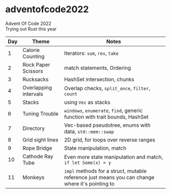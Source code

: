 # adventofcode2022
Advent Of Code 2022  
Trying out Rust this year  

Day | Theme | Notes
----|-------|-------
1   |Calorie Counting| Iterators: `sum`, `rev`, `take`  
2   |Rock Paper Scissors| match statements, Ordering
3   |Rucksacks| HashSet intersection, chunks
4   |Overlapping intervals| Overlap checks, `split_once`, `filter`, `count`
5   |Stacks| using `Vec` as stacks
6   |Tuning Trouble| `windows`, `enumerate`, `find`, generic function with trait bounds, HashSet
7   |Directory| Vec-based pseudotree, enums with data, `std::mem::swap`
8   |Grid sight lines| 2D grid, for loops over reverse ranges
9   |Rope Bridge| State manipulation, match
10  |Cathode Ray Tube| Even more state manipulation and match, `if let Some(x) = y`
11  |Monkeys| `impl` methods for a struct, mutable reference just means you can change where it's pointing to
